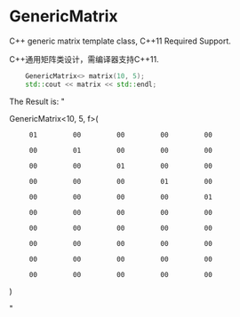 # GenericMatrix

C++ generic matrix template class, C++11 Required Support.

C++通用矩阵类设计，需编译器支持C++11.

```cpp
    GenericMatrix<> matrix(10, 5);
    std::cout << matrix << std::endl;
```

The Result is:
"

GenericMatrix<10, 5, f>(

         01         00         00         00         00

         00         01         00         00         00

         00         00         01         00         00

         00         00         00         01         00

         00         00         00         00         01

         00         00         00         00         00

         00         00         00         00         00

         00         00         00         00         00

         00         00         00         00         00

         00         00         00         00         00

)

"
